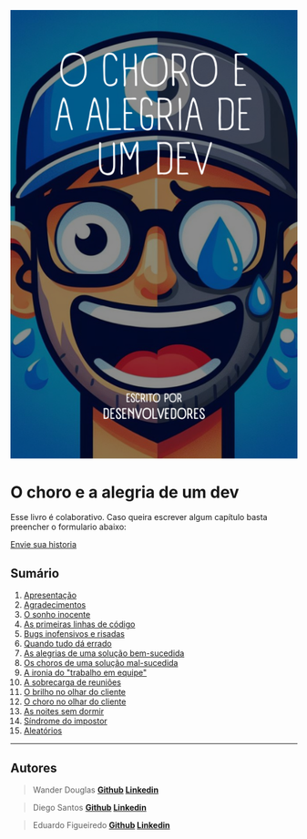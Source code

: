 
![capa do livro](/src/cover.png "Capa do livro")

# O choro e a alegria de um dev

Esse livro é colaborativo. Caso queira escrever algum capítulo basta preencher o formulario abaixo:

[Envie sua historia](https://docs.google.com/forms/d/e/1FAIpQLSdfLAwDK2ny4LI49HVn9CAUBkEfp8nf-p_PBd-OCmgFU80-iQ/viewform?usp=sf_link)



## Sumário

1. [Apresentação](pages/apresentacao.md)
2. [Agradecimentos](pages/agradecimentos.md)
3. [O sonho inocente](pages/1-o-sonho-inocente.md)
4. [As primeiras linhas de código](pages/2-as-primeiras-linhas-de-codigo.md)
5. [Bugs inofensivos e risadas](pages/3-bugs-inofensivos-e-risadas.md)
6. [Quando tudo dá errado](pages/4-quando-tudo-da-errado.md)
7. [As alegrias de uma solução bem-sucedida](pages/5-as-alegrias-de-uma-solucao-bem-sucedida.md)
8. [Os choros de uma solução mal-sucedida](pages/6-os-choros-de-uma-solucao-mal-sucedida.md)
9. [A ironia do "trabalho em equipe"](pages/7-a-ironia-do-trabalho-em-equipe.md)
10. [A sobrecarga de reuniões](pages/8-a-sobrecarga-de-reunioes.md)
11. [O brilho no olhar do cliente](pages/9-o-brilho-no-olhar-do-cliente.md)
12. [O choro no olhar do cliente](pages/10-o-choro-no-olhar-do-cliente.md)
13. [As noites sem dormir](pages/11-as-noites-sem-dormir.md)
14. [Síndrome do impostor](pages/12-sindrome-do-impostor.md)
15. [Aleatórios](pages/13-aleatorios.md)


-- --

## Autores


> Wander Douglas **[Github](https://github.com/wander4747) [Linkedin](https://www.linkedin.com/in/wander-douglas/)**

> Diego Santos **[Github](https://github.com/DiegoSantosWS) [Linkedin](https://www.linkedin.com/in/diegosantosws)**

> Eduardo Figueiredo **[Github](https://github.com/eduardofg87) [Linkedin](https://www.linkedin.com/in/eduardofg87)**

